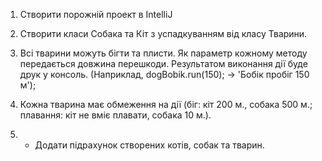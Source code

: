 1. Створити порожній проект в IntelliJ 

2. Створити класи Собака та Кіт з успадкуванням від класу Тварини. 

3. Всі тварини можуть бігти та плисти. Як параметр кожному методу передається довжина перешкоди. Результатом виконання дії буде друк у консоль. (Наприклад, dogBobik.run(150); -> 'Бобік пробіг 150 м');

4. Кожна тварина має обмеження на дії (біг: кіт 200 м., собака 500 м.; плавання: кіт не вміє плавати, собака 10 м.). 

5. * Додати підрахунок створених котів, собак та тварин.
